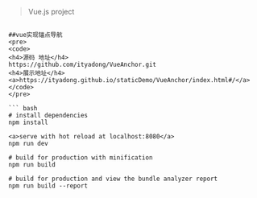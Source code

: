 
> Vue.js project


``` 简单demo

##vue实现锚点导航
<pre>
<code>
<h4>源码 地址</h4>
https://github.com/ityadong/VueAnchor.git
<h4>展示地址</h4>
<a>https://ityadong.github.io/staticDemo/VueAnchor/index.html#/</a>
</code>
</pre>

``` bash
# install dependencies
npm install

<a>serve with hot reload at localhost:8080</a>
npm run dev

# build for production with minification
npm run build

# build for production and view the bundle analyzer report
npm run build --report
```


